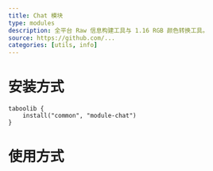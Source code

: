 ```yaml
---
title: Chat 模块
type: modules
description: 全平台 Raw 信息构建工具与 1.16 RGB 颜色转换工具。
source: https://github.com/...
categories: [utils, info]
---
```


# 安装方式

```
taboolib {
    install("common", "module-chat")
}
```

# 使用方式
